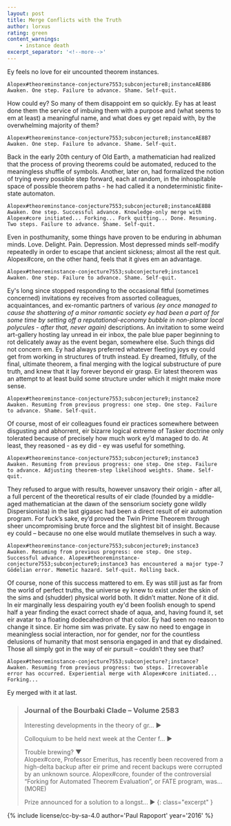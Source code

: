 ```yaml
---
layout: post
title: Merge Conflicts with the Truth
author: lorxus
rating: green
content_warnings:
    - instance death
excerpt_separator: '<!--more-->'
---
```


Ey feels no love for eir uncounted theorem instances.

```
Alopex#theoreminstance-conjecture7553;subconjecture8;instanceAE8B6
Awaken. One step. Failure to advance. Shame. Self-quit.
```

How could ey? So many of them disappoint em so quickly. Ey has at least done them the service of imbuing them with a purpose and (what seems to em at least) a meaningful name, and what does ey get repaid with, by the overwhelming majority of them?<!--more-->

```
Alopex#theoreminstance-conjecture7553;subconjecture8;instanceAE8B7
Awaken. One step. Failure to advance. Shame. Self-quit.
```

Back in the early 20th century of Old Earth, a mathematician had realized that the process of proving theorems could be automated, reduced to the meaningless shuffle of symbols. Another, later on, had formalized the notion of trying every possible step forward, each at random, in the inhospitable space of possible theorem paths - he had called it a nondeterministic finite-state automaton.

```
Alopex#theoreminstance-conjecture7553;subconjecture8;instanceAE8B8
Awaken. One step. Successful advance. Knowledge-only merge with Alopex#core initiated... Forking... Fork quitting... Done. Resuming. Two steps. Failure to advance. Shame. Self-quit.
```

Even in posthumanity, some things have proven to be enduring in abhuman minds. Love. Delight. Pain. Depression. Most depressed minds self-modify repeatedly in order to escape that ancient sickness; almost all the rest quit. Alopex#core, on the other hand, feels that it gives em an advantage.

```
Alopex#theoreminstance-conjecture7553;subconjecture9;instance1
Awaken. One step. Failure to advance. Shame. Self-quit.
```

Ey's long since stopped responding to the occasional fitful (sometimes concerned) invitations ey receives from assorted colleagues, acquaintances, and ex-romantic partners of various *(ey once managed to cause the shattering of a minor romantic society ey had been a part of for some time by setting off a reputational-economy bubble in non-planar local polycules - after that, never again)* descriptions. An invitation to some weird art-gallery hosting lay unread in eir inbox, the pale blue paper beginning to rot delicately away as the event began, somewhere else. Such things did not concern em. Ey had always preferred whatever fleeting joys ey could get from working in structures of truth instead. Ey dreamed, fitfully, of the final, ultimate theorem, a final merging with the logical substructure of pure truth, and knew that it lay forever beyond eir grasp. Eir latest theorem was an attempt to at least build some structure under which it might make more sense.

```
Alopex#theoreminstance-conjecture7553;subconjecture9;instance2
Awaken. Resuming from previous progress: one step. One step. Failure to advance. Shame. Self-quit.
```

Of course, most of eir colleagues found eir practices somewhere between disgusting and abhorrent, eir bizarre logical extreme of Tasker doctrine only tolerated because of precisely how much work ey’d managed to do. At least, they reasoned - as ey did - ey was useful for something.

```
Alopex#theoreminstance-conjecture7553;subconjecture9;instance3
Awaken. Resuming from previous progress: one step. One step. Failure to advance. Adjusting theorem-step likelihood weights. Shame. Self-quit.
```

They refused to argue with results, however unsavory their origin - after all, a full percent of the theoretical results of eir clade (founded by a middle-aged mathematician at the dawn of the sensorium society gone wildly Dispersionista) in the last gigasec had been a direct result of eir automation program. For fuck’s sake, ey’d proved the Twin Prime Theorem through sheer uncompromising brute force and the slightest bit of insight. Because ey could – because no one else would mutilate themselves in such a way.

```
Alopex#theoreminstance-conjecture7553;subconjecture9;instance3
Awaken. Resuming from previous progress: one step. One step. Successful advance. Alopex#theoreminstance-conjecture7553;subconjecture9;instance3 has encountered a major type-7 Gödelian error. Memetic hazard. Self-quit. Rolling back.
```

Of course, none of this success mattered to em. Ey was still just as far from the world of perfect truths, the universe ey knew to exist under the skin of the sims and (shudder) physical world both. It didn’t matter. None of it did.
In eir marginally less despairing youth ey'd been foolish enough to spend half a year finding the exact correct shade of aqua, and, having found it, set eir avatar to a floating dodecahedron of that color. Ey had seen no reason to change it since. Eir home sim was private. Ey saw no need to engage in meaningless social interaction, nor for gender, nor for the countless delusions of humanity that most sensoria engaged in and that ey disdained. Those all simply got in the way of eir pursuit – couldn’t they see that?

```
Alopex#theoreminstance-conjecture7553;subconjecture?;instance?
Awaken. Resuming from previous progress: two steps. Irrecoverable error has occurred. Experiential merge with Alopex#core initiated... Forking...
```

Ey merged with it at last.

> ### Journal of the Bourbaki Clade – Volume 2583
>
> Interesting developments in the theory of gr... ▶
>
> Colloquium to be held next week at the Center f... ▶
>
> Trouble brewing? ▼  
> Alopex#core, Professor Emeritus, has recently been recovered from a high-delta backup after eir prime and recent backups were corrupted by an unknown source. Alopex#core, founder of the controversial “Forking for Automated Theorem Evaluation”, or FATE program, was... (MORE)
>
> Prize announced for a solution to a longst... ▶
{: class="excerpt" }

{% include license/cc-by-sa-4.0 author='Paul Rapoport' year='2016' %}
